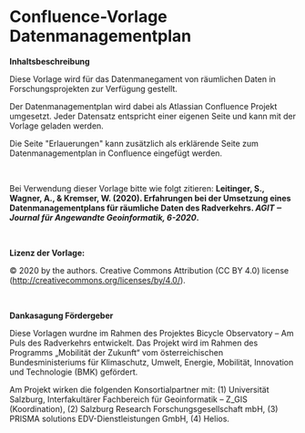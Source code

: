 # Confluence-Vorlage Datenmanagementplan
<p>
  <strong>Inhaltsbeschreibung</strong>
</p>
<p>Diese Vorlage wird für das Datenmanegament von räumlichen Daten in Forschungsprojekten zur Verfügung gestellt.</p>
<p>Der Datenmanagementplan wird dabei als Atlassian Confluence Projekt umgesetzt. Jeder Datensatz entspricht einer eigenen Seite und kann mit der Vorlage geladen werden.</p>
<p>Die Seite "Erlauerungen" kann zusätzlich als erklärende Seite zum Datenmanagementplan in Confluence eingefügt werden.</p>
<p>
  <br/>
</p>
<p>Bei Verwendung dieser Vorlage bitte wie folgt zitieren: <strong>Leitinger, S., Wagner, A., &amp; Kremser, W. (2020). Erfahrungen bei der Umsetzung eines Datenmanagementplans für räumliche Daten des Radverkehrs. <em>AGIT ‒ Journal für Angewandte Geoinformatik, 6-2020</em>.</strong>
</p>
<p>
  <br/>
</p>
<p>
  <strong>Lizenz der Vorlage:</strong>
</p>
<p>© 2020 by the authors. Creative Commons Attribution (CC BY 4.0) license (<a href="http://creativecommons.org/licenses/by/4.0/">http://creativecommons.org/licenses/by/4.0/</a>).</p>
<p>
  <br/>
</p>
<p>
  <strong>Dankasagung Fördergeber</strong>
</p>
<p>Diese Vorlagen wurdne im Rahmen des Projektes Bicycle Observatory – Am Puls des Radverkehrs entwickelt. Das Projekt wird im Rahmen des Programms „Mobilität der Zukunft“ vom österreichischen Bundesministeriums für Klimaschutz, Umwelt, Energie, Mobilität, Innovation und Technologie (BMK) gefördert.</p>
<p>Am Projekt wirken die folgenden Konsortialpartner mit: (1) Universität Salzburg, Interfakultärer Fachbereich für Geoinformatik – Z_GIS (Koordination), (2) Salzburg Research Forschungsgesellschaft mbH, (3) PRISMA solutions EDV-Dienstleistungen GmbH, (4) Helios.</p>
<p>
  <br/>
</p>
